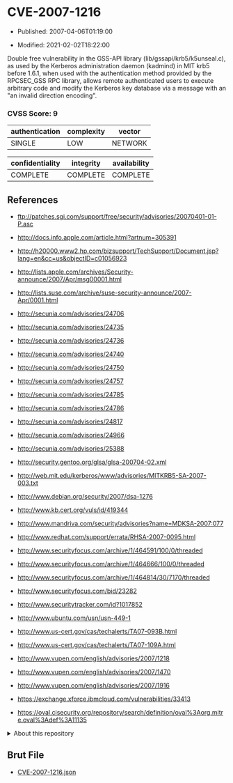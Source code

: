 # CVE-2007-1216

- Published: 2007-04-06T01:19:00

- Modified: 2021-02-02T18:22:00

Double free vulnerability in the GSS-API library (lib/gssapi/krb5/k5unseal.c), as used by the Kerberos administration daemon (kadmind) in MIT krb5 before 1.6.1, when used with the authentication method provided by the RPCSEC_GSS RPC library, allows remote authenticated users to execute arbitrary code and modify the Kerberos key database via a message with an "an invalid direction encoding".

### CVSS Score: **9**

| authentication | complexity | vector |
| --- | --- | --- |
| SINGLE | LOW | NETWORK |

| confidentiality | integrity | availability |
| --- | --- | --- |
| COMPLETE | COMPLETE | COMPLETE |

## References

* ftp://patches.sgi.com/support/free/security/advisories/20070401-01-P.asc

* http://docs.info.apple.com/article.html?artnum=305391

* http://h20000.www2.hp.com/bizsupport/TechSupport/Document.jsp?lang=en&cc=us&objectID=c01056923

* http://lists.apple.com/archives/Security-announce/2007/Apr/msg00001.html

* http://lists.suse.com/archive/suse-security-announce/2007-Apr/0001.html

* http://secunia.com/advisories/24706

* http://secunia.com/advisories/24735

* http://secunia.com/advisories/24736

* http://secunia.com/advisories/24740

* http://secunia.com/advisories/24750

* http://secunia.com/advisories/24757

* http://secunia.com/advisories/24785

* http://secunia.com/advisories/24786

* http://secunia.com/advisories/24817

* http://secunia.com/advisories/24966

* http://secunia.com/advisories/25388

* http://security.gentoo.org/glsa/glsa-200704-02.xml

* http://web.mit.edu/kerberos/www/advisories/MITKRB5-SA-2007-003.txt

* http://www.debian.org/security/2007/dsa-1276

* http://www.kb.cert.org/vuls/id/419344

* http://www.mandriva.com/security/advisories?name=MDKSA-2007:077

* http://www.redhat.com/support/errata/RHSA-2007-0095.html

* http://www.securityfocus.com/archive/1/464591/100/0/threaded

* http://www.securityfocus.com/archive/1/464666/100/0/threaded

* http://www.securityfocus.com/archive/1/464814/30/7170/threaded

* http://www.securityfocus.com/bid/23282

* http://www.securitytracker.com/id?1017852

* http://www.ubuntu.com/usn/usn-449-1

* http://www.us-cert.gov/cas/techalerts/TA07-093B.html

* http://www.us-cert.gov/cas/techalerts/TA07-109A.html

* http://www.vupen.com/english/advisories/2007/1218

* http://www.vupen.com/english/advisories/2007/1470

* http://www.vupen.com/english/advisories/2007/1916

* https://exchange.xforce.ibmcloud.com/vulnerabilities/33413

* https://oval.cisecurity.org/repository/search/definition/oval%3Aorg.mitre.oval%3Adef%3A11135

<details>
<summary>About this repository</summary> 

  This repository is part of the project [Live Hack CVE](https://github.com/Live-Hack-CVE). Main website can be found [www.live-hack.org](https://www.live-hack.org) 
  
  Made by [Sn0wAlice](https://github.com/Sn0wAlice) for the people that care about security and need to have a feed of the latest CVEs. Hope you enjoy it, don't forget to star the repo and follow me on [Twitter](https://twitter.com/Sn0wAlice) and [Github](https://github.com/Sn0wAlice). And that is my [personnal website](https://www.alice-snow.me/)

  - [Home Page](https://github.com/Live-Hack-CVE)
  - [Framework](https://github.com/Live-Hack-CVE/cve-framework)
  - [CVE database](https://github.com/Live-Hack-CVE/full_database)
  - [Changelog](https://github.com/Live-Hack-CVE/Changelog)
</details>

## Brut File

* [CVE-2007-1216.json](https://raw.githubusercontent.com/Live-Hack-CVE/full_database/main/cves/2007/CVE-2007-1216.json)

